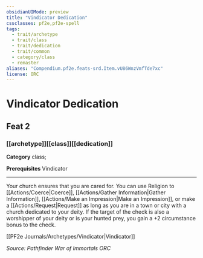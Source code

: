```yaml
---
obsidianUIMode: preview
title: "Vindicator Dedication"
cssclasses: pf2e,pf2e-spell
tags:
  - trait/archetype
  - trait/class
  - trait/dedication
  - trait/common
  - category/class
  - remaster
aliases: "Compendium.pf2e.feats-srd.Item.vU86WnzVmfTde7xc"
license: ORC
---
```

# Vindicator Dedication
## Feat 2
### [[archetype]][[class]][[dedication]]

**Category** class; 



**Prerequisites** Vindicator
* * *
Your church ensures that you are cared for. You can use Religion to [[Actions/Coerce|Coerce]], [[Actions/Gather Information|Gather Information]], [[Actions/Make an Impression|Make an Impression]], or make a [[Actions/Request|Request]] as long as you are in a town or city with a church dedicated to your deity. If the target of the check is also a worshipper of your deity or is your hunted prey, you gain a +2 circumstance bonus to the check.

[[PF2e Journals/Archetypes/Vindicator|Vindicator]]

*Source: Pathfinder War of Immortals*
*ORC*